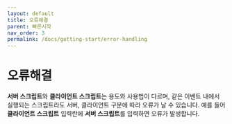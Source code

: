 ```yaml
---
layout: default
title: 오류해결
parent: 빠른시작
nav_order: 3
permalink: /docs/getting-start/error-handling
---
```




# 오류해결

**서버 스크립트**와 **클라이언트 스크립트**는 용도와 사용법이 다르며, 같은 이벤트 내에서 실행되는 스크립트라도 서버, 클라이언트 구분에 따라 오류가 날 수 있습니다. 예를 들어 **클라이언트 스크립트** 입력란에 **서버 스크립트**를 입력하면 오류가 발생합니다.


